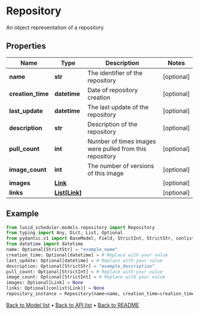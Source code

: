# Repository

An object representation of a repository
## Properties
Name | Type | Description | Notes
------------ | ------------- | ------------- | -------------
**name** | **str** | The identifier of the repository | [optional] 
**creation_time** | **datetime** | Date of  repository creation | [optional] 
**last_update** | **datetime** | The last update of the repository | [optional] 
**description** | **str** | Description of the repository | [optional] 
**pull_count** | **int** | Number of times images were pulled from this repository | [optional] 
**image_count** | **int** | The number of versions of this image | [optional] 
**images** | [**Link**](Link.md) |  | [optional] 
**links** | [**List[Link]**](Link.md) |  | [optional] 
## Example

```python
from lusid_scheduler.models.repository import Repository
from typing import Any, Dict, List, Optional
from pydantic.v1 import BaseModel, Field, StrictInt, StrictStr, conlist
from datetime import datetime
name: Optional[StrictStr] = "example_name"
creation_time: Optional[datetime] = # Replace with your value
last_update: Optional[datetime] = # Replace with your value
description: Optional[StrictStr] = "example_description"
pull_count: Optional[StrictInt] = # Replace with your value
image_count: Optional[StrictInt] = # Replace with your value
images: Optional[Link] = None
links: Optional[conlist(Link)] = None
repository_instance = Repository(name=name, creation_time=creation_time, last_update=last_update, description=description, pull_count=pull_count, image_count=image_count, images=images, links=links)

```

[Back to Model list](../README.md#documentation-for-models) &#8226; [Back to API list](../README.md#documentation-for-api-endpoints) &#8226; [Back to README](../README.md)

